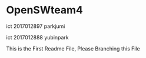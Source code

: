 # OpenSWteam4



ict
2017012897
parkjumi


ict
2017012888
yubinpark

This is the First Readme File, Please Branching this File
